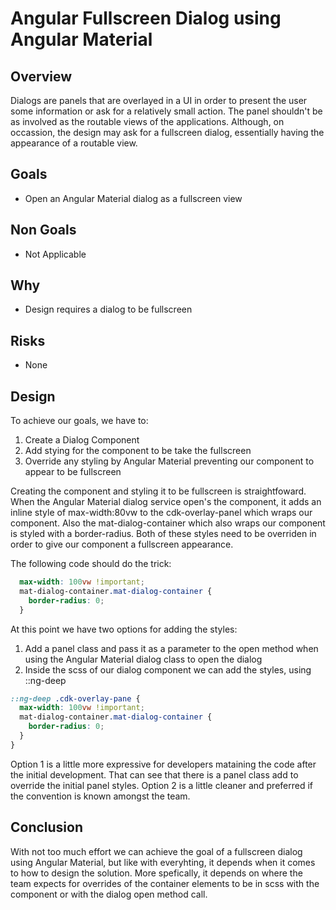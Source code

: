 # Angular Fullscreen Dialog using Angular Material

## Overview

Dialogs are panels that are overlayed in a UI in order to present the user some information or ask for a relatively small action. The panel shouldn't be as involved as the routable views of the applications. Although, on occassion, the design may ask for a fullscreen dialog, essentially having the appearance of a routable view.

## Goals
- Open an Angular Material dialog as a fullscreen view

## Non Goals
- Not Applicable

## Why
- Design requires a dialog to be fullscreen

## Risks
- None

## Design
To achieve our goals, we have to:
1. Create a Dialog Component
2. Add stying for the component to be take the fullscreen
3. Override any styling by Angular Material preventing our component to appear to be fullscreen

Creating the component and styling it to be fullscreen is straightfoward. When the Angular Material dialog service open's the component, it adds an inline style of max-width:80vw to the cdk-overlay-panel which wraps our component. Also the mat-dialog-container which also wraps our component is styled with a border-radius. Both of these styles need to be overriden in order to give our component a fullscreen appearance.

The following code should do the trick:
```scss
  max-width: 100vw !important;
  mat-dialog-container.mat-dialog-container {
    border-radius: 0;
  }
````

At this point we have two options for adding the styles:
1. Add a panel class and pass it as a parameter to the open method when using the Angular Material dialog class to open the dialog
2. Inside the scss of our dialog component we can add the styles, using ::ng-deep

```scss
::ng-deep .cdk-overlay-pane {
  max-width: 100vw !important;
  mat-dialog-container.mat-dialog-container {
    border-radius: 0;
  }
}
````

Option 1 is a little more expressive for developers mataining the code after the initial development. That can see that there is a panel class add to override the initial panel styles. Option 2 is a little cleaner and preferred if the convention is known amongst the team.


## Conclusion
With not too much effort we can achieve the goal of a fullscreen dialog using Angular Material, but like with everyhting, it depends when it comes to how to design the solution. More spefically, it depends on where the team expects for overrides of the container elements to be in scss with the component or with the dialog open method call.




